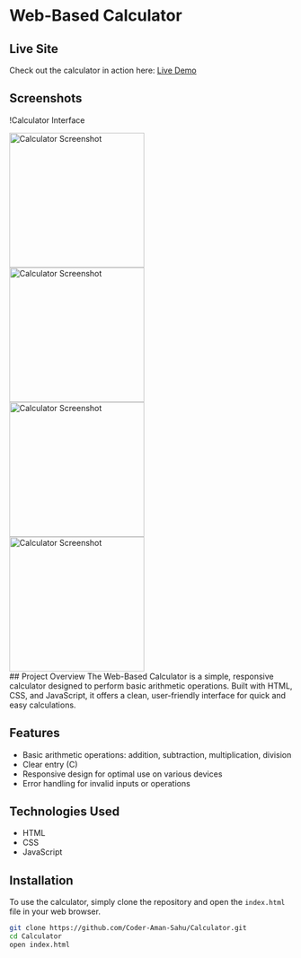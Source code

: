 # Web-Based Calculator
## Live Site
Check out the calculator in action here: [Live Demo](https://coder-aman-sahu.github.io/Calculator/)
## Screenshots
!Calculator Interface
<div style="display: flex;">
  <div style="flex: 1;">
    <img src="https://github.com/Coder-Aman-Sahu/Calculator/assets/113002116/eada6cb1-65d7-4a64-a19f-69aa737a5ac3" alt="Calculator Screenshot" width="240"/>
    <img src="https://github.com/Coder-Aman-Sahu/Calculator/assets/113002116/68d1f391-bcd0-4a49-bbd2-53bd0c853132" alt="Calculator Screenshot" width="240">
    <img src="https://github.com/Coder-Aman-Sahu/Calculator/assets/113002116/9c5e6917-1067-4ec2-b48c-29b93e60a657" alt="Calculator Screenshot" width="240">
    <img src="https://github.com/Coder-Aman-Sahu/Calculator/assets/113002116/f4ac6a75-079a-42c6-ac3a-62964a879506" alt="Calculator Screenshot" width="240">
  </div>
  <div style="flex: 2; padding-left: 20px;">
  </div>
</div>
## Project Overview
The Web-Based Calculator is a simple, responsive calculator designed to perform basic arithmetic operations. Built with HTML, CSS, and JavaScript, it offers a clean, user-friendly interface for quick and easy calculations.

## Features
- Basic arithmetic operations: addition, subtraction, multiplication, division
- Clear entry (C)
- Responsive design for optimal use on various devices
- Error handling for invalid inputs or operations

## Technologies Used
- HTML
- CSS
- JavaScript

## Installation
To use the calculator, simply clone the repository and open the `index.html` file in your web browser.

```bash
git clone https://github.com/Coder-Aman-Sahu/Calculator.git
cd Calculator
open index.html

